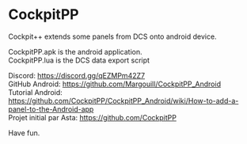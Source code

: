 # CockpitPP
Cockpit++ extends some panels from DCS onto android device.

CockpitPP.apk is the android application.<br>
CockpitPP.lua is the DCS data export script

Discord: https://discord.gg/qEZMPm42Z7<br>
GitHub Android: https://github.com/Margouill/CockpitPP_Android<br>
Tutorial Android: https://github.com/CockpitPP/CockpitPP_Android/wiki/How-to-add-a-panel-to-the-Android-app<br>
Projet initial par Asta: https://github.com/CockpitPP<br>

Have fun.
